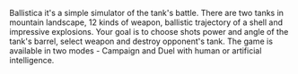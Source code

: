 Ballistica it's a simple simulator of the tank's battle. 
There are two tanks in mountain landscape, 12 kinds of weapon, ballistic trajectory of a shell and impressive explosions. 
Your goal is to choose shots power and angle of the tank's barrel, select weapon and destroy opponent's tank. 
The game is available in two modes - Campaign and Duel with human or artificial intelligence.